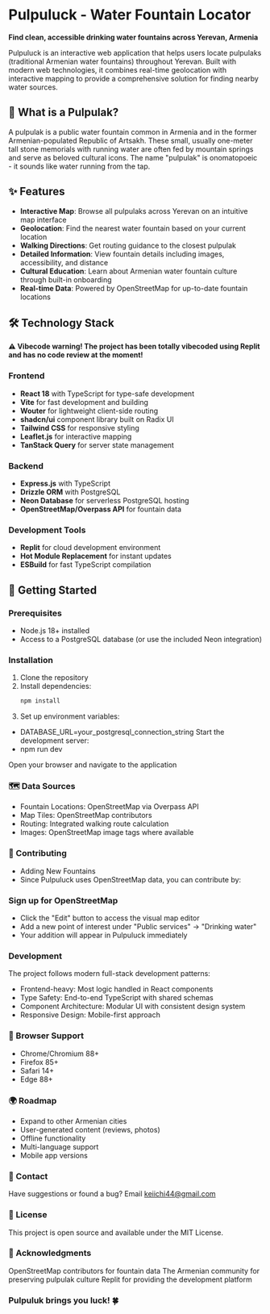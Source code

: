 # Pulpuluck - Water Fountain Locator

**Find clean, accessible drinking water fountains across Yerevan, Armenia**

Pulpuluck is an interactive web application that helps users locate pulpulaks (traditional Armenian water fountains) throughout Yerevan. Built with modern web technologies, it combines real-time geolocation with interactive mapping to provide a comprehensive solution for finding nearby water sources.

## 🚰 What is a Pulpulak?

A pulpulak is a public water fountain common in Armenia and in the former Armenian-populated Republic of Artsakh. These small, usually one-meter tall stone memorials with running water are often fed by mountain springs and serve as beloved cultural icons. The name "pulpulak" is onomatopoeic - it sounds like water running from the tap.

## ✨ Features

- **Interactive Map**: Browse all pulpulaks across Yerevan on an intuitive map interface
- **Geolocation**: Find the nearest water fountain based on your current location
- **Walking Directions**: Get routing guidance to the closest pulpulak
- **Detailed Information**: View fountain details including images, accessibility, and distance
- **Cultural Education**: Learn about Armenian water fountain culture through built-in onboarding
- **Real-time Data**: Powered by OpenStreetMap for up-to-date fountain locations

## 🛠️ Technology Stack
**⚠️ Vibecode warning! The project has been totally vibecoded using Replit and has no code review at the moment!**

### Frontend
- **React 18** with TypeScript for type-safe development
- **Vite** for fast development and building
- **Wouter** for lightweight client-side routing
- **shadcn/ui** component library built on Radix UI
- **Tailwind CSS** for responsive styling
- **Leaflet.js** for interactive mapping
- **TanStack Query** for server state management

### Backend
- **Express.js** with TypeScript
- **Drizzle ORM** with PostgreSQL
- **Neon Database** for serverless PostgreSQL hosting
- **OpenStreetMap/Overpass API** for fountain data

### Development Tools
- **Replit** for cloud development environment
- **Hot Module Replacement** for instant updates
- **ESBuild** for fast TypeScript compilation

## 🚀 Getting Started

### Prerequisites
- Node.js 18+ installed
- Access to a PostgreSQL database (or use the included Neon integration)

### Installation

1. Clone the repository
2. Install dependencies:
   ```bash
   npm install
3. Set up environment variables:
- DATABASE_URL=your_postgresql_connection_string
Start the development server:
- npm run dev

Open your browser and navigate to the application

###  🗺️ Data Sources
- Fountain Locations: OpenStreetMap via Overpass API
- Map Tiles: OpenStreetMap contributors
- Routing: Integrated walking route calculation
- Images: OpenStreetMap image tags where available

###  🤝 Contributing
- Adding New Fountains
- Since Pulpuluck uses OpenStreetMap data, you can contribute by:

###  Sign up for OpenStreetMap
- Click the "Edit" button to access the visual map editor
- Add a new point of interest under "Public services" → "Drinking water"
- Your addition will appear in Pulpuluck immediately

###  Development
The project follows modern full-stack development patterns:

- Frontend-heavy: Most logic handled in React components
- Type Safety: End-to-end TypeScript with shared schemas
- Component Architecture: Modular UI with consistent design system
- Responsive Design: Mobile-first approach

### 📱 Browser Support
- Chrome/Chromium 88+
- Firefox 85+
- Safari 14+
- Edge 88+

###  🌍 Roadmap
 -  Expand to other Armenian cities
 - User-generated content (reviews, photos)
 - Offline functionality
 - Multi-language support
 - Mobile app versions
 
###  📧 Contact
Have suggestions or found a bug? Email keiichi44@gmail.com

###  📄 License
This project is open source and available under the MIT License.

###  🙏 Acknowledgments
OpenStreetMap contributors for fountain data
The Armenian community for preserving pulpulak culture
Replit for providing the development platform
### Pulpuluk brings you luck! 🍀
